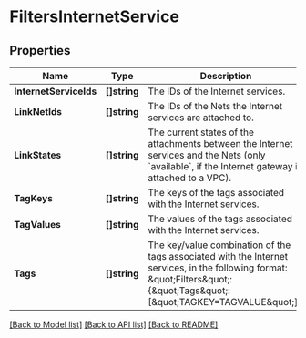 # FiltersInternetService

## Properties

Name | Type | Description | Notes
------------ | ------------- | ------------- | -------------
**InternetServiceIds** | **[]string** | The IDs of the Internet services. | [optional] 
**LinkNetIds** | **[]string** | The IDs of the Nets the Internet services are attached to. | [optional] 
**LinkStates** | **[]string** | The current states of the attachments between the Internet services and the Nets (only &#x60;available&#x60;, if the Internet gateway is attached to a VPC). | [optional] 
**TagKeys** | **[]string** | The keys of the tags associated with the Internet services. | [optional] 
**TagValues** | **[]string** | The values of the tags associated with the Internet services. | [optional] 
**Tags** | **[]string** | The key/value combination of the tags associated with the Internet services, in the following format: &amp;quot;Filters&amp;quot;:{&amp;quot;Tags&amp;quot;:[&amp;quot;TAGKEY&#x3D;TAGVALUE&amp;quot;]}. | [optional] 

[[Back to Model list]](../README.md#documentation-for-models) [[Back to API list]](../README.md#documentation-for-api-endpoints) [[Back to README]](../README.md)


